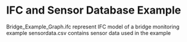 # IFC and Sensor Database Example
Bridge_Example_Graph.ifc represent IFC model of a bridge monitoring example
sensordata.csv contains sensor data used in the example
